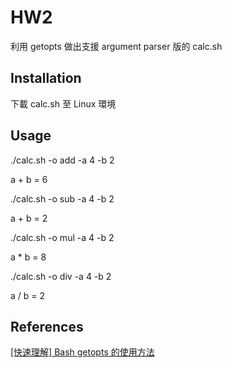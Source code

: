# HW2
利用 getopts 做出支援 argument parser 版的 calc.sh

## Installation
下載 calc.sh 至 Linux 環境

## Usage
./calc.sh -o add -a 4 -b 2

a + b = 6


./calc.sh -o sub -a 4 -b 2

a + b = 2


./calc.sh -o mul -a 4 -b 2

a * b = 8


./calc.sh -o div -a 4 -b 2

a / b = 2

## References
[[快速理解] Bash getopts 的使用方法](https://milochen.wordpress.com/2010/06/26/fast-understand-how-to-use-bash-getopts/)
